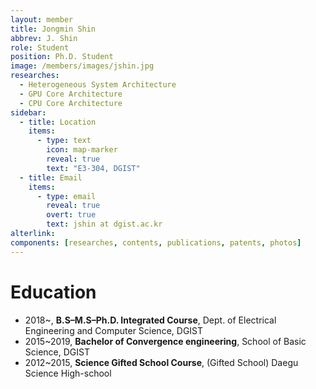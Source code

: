 ```yaml
---
layout: member
title: Jongmin Shin
abbrev: J. Shin
role: Student
position: Ph.D. Student
image: /members/images/jshin.jpg
researches:
  - Heterogeneous System Architecture
  - GPU Core Architecture
  - CPU Core Architecture
sidebar:
  - title: Location
    items:
      - type: text
        icon: map-marker
        reveal: true
        text: "E3-304, DGIST"
  - title: Email
    items:
      - type: email
        reveal: true
        overt: true
        text: jshin at dgist.ac.kr
alterlink: 
components: [researches, contents, publications, patents, photos]
---
```


# Education
* 2018~, **B.S–M.S–Ph.D. Integrated Course**, Dept. of Electrical Engineering and Computer Science, DGIST
* 2015~2019, **Bachelor of Convergence engineering**, School of Basic Science, DGIST
* 2012~2015, **Science Gifted School Course**, (Gifted School) Daegu Science High-school
